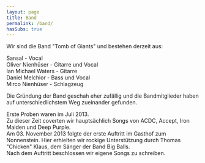 ```yaml
---
layout: page
title: Band
permalink: /band/
hasSubs: true
---
```


Wir sind die Band "Tomb of Giants" und bestehen derzeit aus:

Sansal - Vocal<br>
Oliver Nienhüser - Gitarre und Vocal<br>
Ian Michael Waters - Gitarre<br>
Daniel Melchior - Bass und Vocal<br>
Mirco Nienhüser - Schlagzeug<br>

Die Gründung der Band geschah eher zufällig und die Bandmitglieder haben auf unterschiedlichstem Weg zueinander gefunden.

Erste Proben waren im Juli 2013.<br>
Zu dieser Zeit coverten wir hauptsächlich Songs von ACDC, Accept, Iron Maiden und Deep Purple.<br>
Am 03. November 2013 folgte der erste Auftritt im Gasthof zum Nonnenstein. Hier erhielten wir rockige Unterstützung durch Thomas "Chicken" Klaus, dem Sänger der Band Big Balls.<br>
Nach dem Auftritt beschlossen wir eigene Songs zu schreiben.<br>